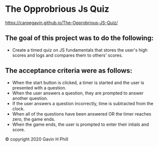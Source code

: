 # The Opprobrious Js Quiz

https://carpegavin.github.io/The-Opprobrious-JS-Quiz/

## The goal of this project was to do the following:
- Create a timed quiz on JS fundamentals that stores the user's high scores and logs and compares them to others' scores.

## The acceptance criteria were as follows:
- When the start button is clicked, a timer is started and the user is presented with a question.
- When the user answers a question, they are prompted to answer another question.
- If the user answers a question incorrectly, time is subtracted from the clock.
- When all of the questions have been answered OR the timer reaches zero, the game ends.
- When the game ends, the user is prompted to enter their intials and score.





© copyright 2020 Gavin H Phill
